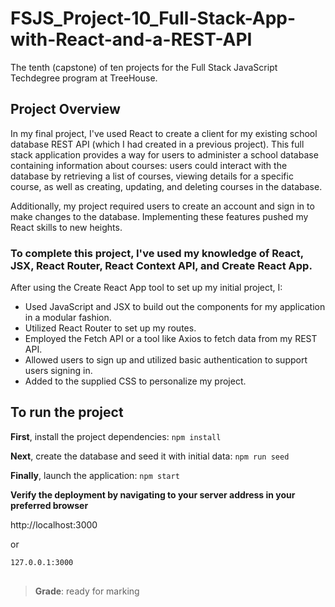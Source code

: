 # FSJS_Project-10_Full-Stack-App-with-React-and-a-REST-API
The tenth (capstone) of ten projects for the Full Stack JavaScript Techdegree program at TreeHouse. 

## Project Overview

In my final project, I've used React to create a client for my existing school database REST API (which I had created in a previous project). This full stack application provides a way for users to administer a school database containing information about courses: users could interact with the database by retrieving a list of courses, viewing details for a specific course, as well as creating, updating, and deleting courses in the database.

Additionally, my project required users to create an account and sign in to make changes to the database. Implementing these features pushed my React skills to new heights.

### To complete this project, I've used my knowledge of React, JSX, React Router, React Context API, and Create React App.

After using the Create React App tool to set up my initial project, I:

- Used JavaScript and JSX to build out the components for my application in a modular fashion.
- Utilized React Router to set up my routes.
- Employed the Fetch API or a tool like Axios to fetch data from my REST API.
- Allowed users to sign up and utilized basic authentication to support users signing in.
- Added to the supplied CSS to personalize my project.

## To run the project

**First**, install the project dependencies:
  `npm install`

**Next**, create the database and seed it with initial data:
  `npm run seed`

**Finally**, launch the application:
  `npm start`

**Verify the deployment by navigating to your server address in
your preferred browser**

http://localhost:3000

or

```sh
127.0.0.1:3000
```

##

> **Grade**: ready for marking
